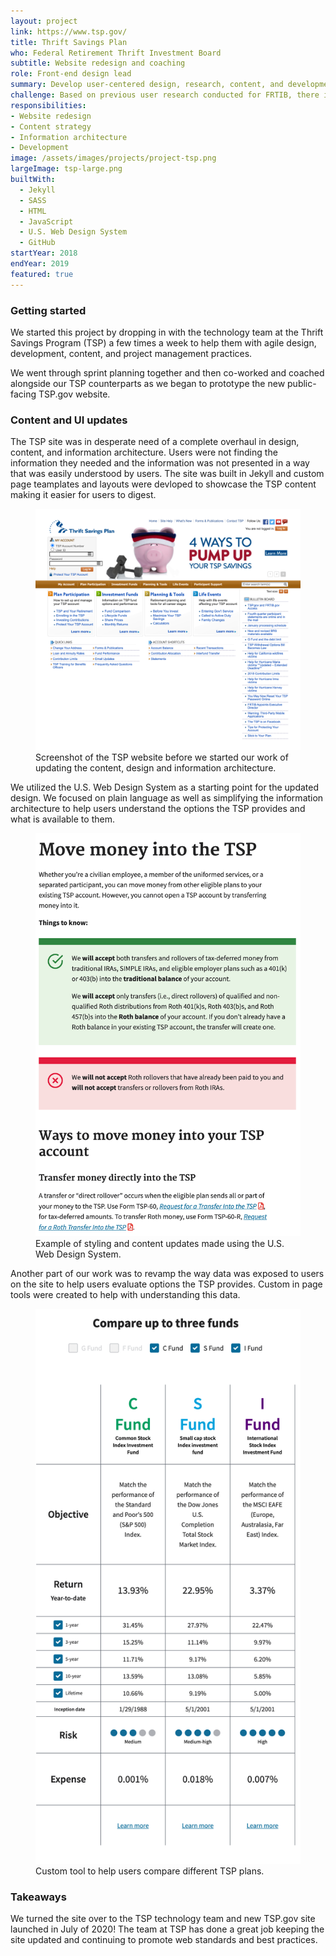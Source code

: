 ```yaml
---
layout: project
link: https://www.tsp.gov/
title: Thrift Savings Plan
who: Federal Retirement Thrift Investment Board
subtitle: Website redesign and coaching
role: Front-end design lead
summary: Develop user-centered design, research, content, and development capabilities for the Federal Retirement Thrift Investment Board (FRTIB).
challenge: Based on previous user research conducted for FRTIB, there is a gap between how information is currently organized on TSP.gov and what users need from the site to make informed retirement decisions. FRTIB wants users to be able to easily find and understand the retirement services they offer, ensuring that users are taking full advantage of the retirement benefits being provided to them. Additionally, FRTIB believes that the site would reach more users if it was mobile-friendly.
responsibilities: 
- Website redesign
- Content strategy
- Information architecture
- Development
image: /assets/images/projects/project-tsp.png
largeImage: tsp-large.png
builtWith:
  - Jekyll
  - SASS
  - HTML
  - JavaScript
  - U.S. Web Design System
  - GitHub
startYear: 2018
endYear: 2019
featured: true
---
```


### Getting started

We started this project by dropping in with the technology team at the Thrift Savings Program (TSP) a few times a week to help them with agile design, development, content, and project management practices. 

We went through sprint planning together and then co-worked and coached alongside our TSP counterparts as we began to prototype the new public-facing TSP.gov website. 

### Content and UI updates

The TSP site was in desperate need of a complete overhaul in design, content, and information architecture. Users were not finding the information they needed and the information was not presented in a way that was easily understood by users. The site was built in Jekyll and custom page teamplates and layouts were devloped to showcase the TSP content making it easier for users to digest. 

<figure>
<a href="/assets/images/projects/tsp-old.png" target="_blank">
<img src="/assets/images/projects/tsp-old.png"/>
</a>
<figcaption>Screenshot of the TSP website before we started our work of updating the content, design and information architecture.</figcaption>
</figure>

We utilized the U.S. Web Design System as a starting point for the updated design. We focused on plain language as well as simplifying the information architecture to help users understand the options the TSP provides and what is available to them. 

<figure>
<a href="/assets/images/projects/tsp-move-money.png" target="_blank">
<img src="/assets/images/projects/tsp-move-money.png" alt="Example of updated content UI which focuses on simplicity and readability and understanding."/>
</a>
<figcaption>Example of styling and content updates made using the U.S. Web Design System.</figcaption>
</figure>

Another part of our work was to revamp the way data was exposed to users on the site to help users evaluate options the TSP provides. Custom in page tools were created to help with understanding this data. 
 
<figure> 
<a href="/assets/images/projects/tsp-compare-funds.png" target="_blank">
<img src="/assets/images/projects/tsp-compare-funds.png" alt="UI comparison tool to help TSP members compare plan types."/>
</a>
<figcaption>Custom tool to help users compare different TSP plans.</figcaption>
</figure>


### Takeaways

We turned the site over to the TSP technology team and new TSP.gov site launched in July of 2020! The team at TSP has done a great job keeping the site updated and continuing to promote web standards and best practices. 
